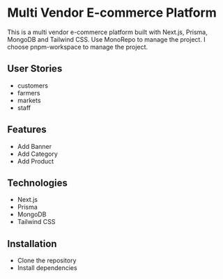 # Multi Vendor E-commerce Platform

This is a multi vendor e-commerce platform built with Next.js, Prisma, MongoDB and Tailwind CSS.
Use MonoRepo to manage the project. I choose pnpm-workspace to manage the project.

## User Stories

- customers
- farmers
- markets
- staff

## Features

- Add Banner
- Add Category
- Add Product

## Technologies

- Next.js
- Prisma
- MongoDB
- Tailwind CSS

## Installation

- Clone the repository
- Install dependencies

